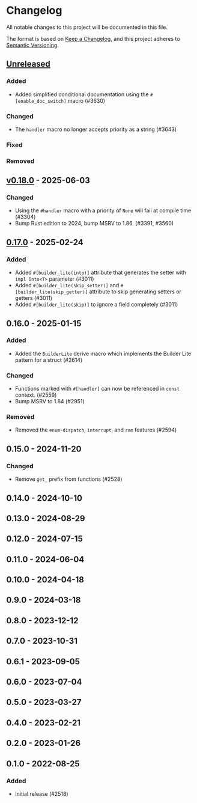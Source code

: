 # Changelog

All notable changes to this project will be documented in this file.

The format is based on [Keep a Changelog](https://keepachangelog.com/en/1.0.0/),
and this project adheres to [Semantic Versioning](https://semver.org/spec/v2.0.0.html).

## [Unreleased]

### Added

- Added simplified conditional documentation using the `#[enable_doc_switch]` macro (#3630)

### Changed

- The `handler` macro no longer accepts priority as a string (#3643)

### Fixed


### Removed


## [v0.18.0] - 2025-06-03

### Changed

- Using the `#handler` macro with a priority of `None` will fail at compile time (#3304)
- Bump Rust edition to 2024, bump MSRV to 1.86. (#3391, #3560)

## [0.17.0] - 2025-02-24

### Added

- Added `#[builder_lite(into)]` attribute that generates the setter with `impl Into<T>` parameter (#3011)
- Added `#[builder_lite(skip_setter)]` and `#[builder_lite(skip_getter)]` attribute to skip generating setters or getters (#3011)
- Added `#[builder_lite(skip)]` to ignore a field completely (#3011)

## 0.16.0 - 2025-01-15

### Added

- Added the `BuilderLite` derive macro which implements the Builder Lite pattern for a struct (#2614)

### Changed

- Functions marked with `#[handler]` can now be referenced in `const` context. (#2559)
- Bump MSRV to 1.84 (#2951)

### Removed

- Removed the `enum-dispatch`, `interrupt`, and `ram` features (#2594)

## 0.15.0 - 2024-11-20

### Changed

- Remove `get_` prefix from functions (#2528)

## 0.14.0 - 2024-10-10

## 0.13.0 - 2024-08-29

## 0.12.0 - 2024-07-15

## 0.11.0 - 2024-06-04

## 0.10.0 - 2024-04-18

## 0.9.0 - 2024-03-18

## 0.8.0 - 2023-12-12

## 0.7.0 - 2023-10-31

## 0.6.1 - 2023-09-05

## 0.6.0 - 2023-07-04

## 0.5.0 - 2023-03-27

## 0.4.0 - 2023-02-21

## 0.2.0 - 2023-01-26

## 0.1.0 - 2022-08-25

### Added

- Initial release (#2518)

[0.17.0]: https://github.com/esp-rs/esp-hal/releases/tag/esp-hal-procmacros-v0.17.0
[v0.18.0]: https://github.com/esp-rs/esp-hal/compare/esp-hal-procmacros-v0.17.0...esp-hal-procmacros-v0.18.0
[Unreleased]: https://github.com/esp-rs/esp-hal/compare/esp-hal-procmacros-v0.18.0...HEAD
